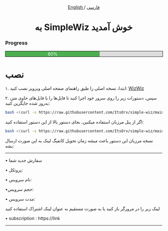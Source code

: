 <p align="center">
  <a href="https://github.com/wizwizdev/wizwizxui-timebot" target="_blank" rel="noopener noreferrer"></a>
</p>

<p align="center">
	<a href="./README-en.md">
	English
	</a>
	/
	<a href="./README.md">
	فارسی
	</a>

</p>

<h1 align="center">به SimpleWiz خوش آمدید</h1>

### Progress

<div style="border: 1px solid #000; width: 100%; background-color: #ddd;">
  <div style="width: 60%; background-color: #4caf50; color: white; text-align: center;">
    60%
  </div>
</div>



# نصب

۱. ابتدا، نسخه اصلی را طبق راهنمای صفحه اصلی ویزویز نصب کنید: [WizWiz](https://github.com/wizwizdev/wizwizxui-timebot)

۲. سپس، دستورات زیر را روی سرور خود اجرا کنید تا فایل‌ها را با فایل‌های حاوی متن به‌روز شده جایگزین کنید:

```sh
bash <(curl -s https://raw.githubusercontent.com/ItsOrv/simple-wiz/main/replace.sh)

```
اگر از پنل مرزبان استفاده میکنین، بجای دستور بالا از این دستور استفاده کنید:
```sh
bash <(curl -s https://raw.githubusercontent.com/ItsOrv/simple-wiz/main/replacemarz.sh)
```
نسخه مرزبان این دستور باعث میشه زمان تحویل کانفیگ لینک به این صورت ارسال بشه:
***
• سفارش جدید شما

• پروتکل: 

• نام سرویس:

•حجم سرویس:


• مدت سرویس:


لینک زیر را در مرورگر باز کنید یا به صورت مستقیم به عنوان لینک اشتراک استفاده کنید

• subscription : https://link
***
